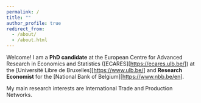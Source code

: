 ```yaml
---
permalink: /
title: ""
author_profile: true
redirect_from: 
  - /about/
  - /about.html
---
```


Welcome! I am a **PhD candidate** at the European Centre for Advanced Research in Economics and Statistics ([ECARES][<https://ecares.ulb.be/>]) at the [Université Libre de Bruxelles][<https://www.ulb.be/>] and **Research Economist** for the [National Bank of Belgium][<https://www.nbb.be/en>].

My main research interests are International Trade and Production Networks.